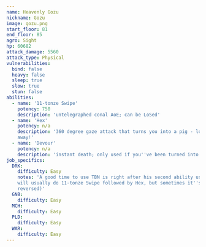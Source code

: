 ```yaml
---
name: Heavenly Gozu
nickname: Gozu
image: gozu.png
start_floor: 81
end_floor: 85
agro: Sight
hp: 60682
attack_damage: 5560
attack_type: Physical
vulnerabilities:
  bind: false
  heavy: false
  sleep: true
  slow: true
  stun: false
abilities:
  - name: '11-tonze Swipe'
    potency: 750
    description: 'untelegraphed conal AoE; can be LoSed'
  - name: 'Hex'
    potency: n/a
    description: '360 degree gaze attack that turns you into a pig - look
    away!'
  - name: 'Devour'
    potency: n/a
    description: 'instant death; only used if you''ve been turned into a pig'
job_specifics:
  DRK:
    difficulty: Easy
    notes: 'A good time to use TBN is right after his second ability use (he
    will usually do 11-tonze Swipe followed by Hex, but sometimes it''s
    reversed)'
  GNB:
    difficulty: Easy
  MCH:
    difficulty: Easy
  PLD:
    difficulty: Easy
  WAR:
    difficulty: Easy
---
```


